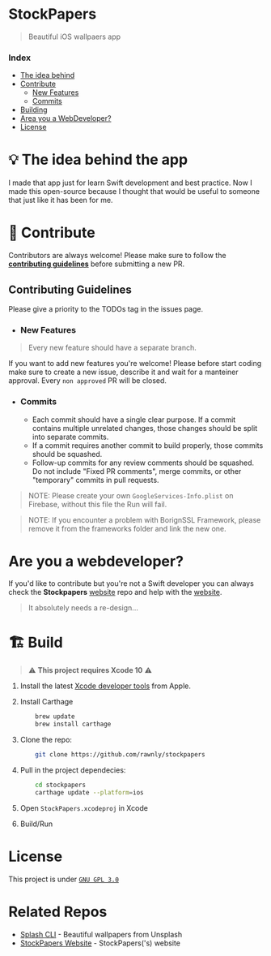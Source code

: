 # StockPapers
> Beautiful iOS wallpaers app

### Index
- [The idea behind](#The-idea-behind)
- [Contribute](#Contribute)
	- [New Features](#new-features)
	- [Commits](#Commits)
- [Building](#Building)
- [Area you a WebDeveloper?](#website)
- [License](#License)


# 💡 The idea behind the app
I made that app just for learn Swift development and best practice. Now I made this open-source because I thought that would be useful to someone that just like it has been for me.

# 🚀 Contribute
Contributors are always welcome! 
Please make sure to follow the [**contributing guidelines**](#contributing-guidelines) before submitting a new PR.

## Contributing Guidelines
Please give a priority to the TODOs tag in the issues page.

- ### New Features
> Every new feature should have a separate branch.

If you want to add new features you're welcome! Please before start coding make sure to create a new issue, describe it and wait for a manteiner approval. Every `non approved` PR will be closed.


- ### Commits
	- Each commit should have a single clear purpose. If a commit contains multiple unrelated changes, those changes should be split into separate commits.
	- If a commit requires another commit to build properly, those commits should be squashed.
	- Follow-up commits for any review comments should be squashed. Do not include "Fixed PR comments", merge commits, or other "temporary" commits in pull requests.

> NOTE: Please create your own `GoogleServices-Info.plist` on Firebase, without this file the Run will fail.

> NOTE: If you encounter a problem with BorignSSL Framework, please remove it from the frameworks folder and link the new one.

# Are you a webdeveloper?
If you'd like to contribute but you're not a Swift developer you can always check the **Stockpapers** [website][website-repo] repo and help with the [website][website-repo].

> It absolutely needs a re-design...

# 🏗️ Build
> ⚠️ **This project requires Xcode 10** ⚠️
1. Install the latest [Xcode developer tools](https://developer.apple.com/xcode/downloads/) from Apple.
2. Install Carthage
	```sh
		brew update
		brew install carthage
	```
3. Clone the repo:
	```sh
		git clone https://github.com/rawnly/stockpapers
	```

4. Pull in the project dependecies:
	```sh
		cd stockpapers
		carthage update --platform=ios
	```
5. Open `StockPapers.xcodeproj` in Xcode
6. Build/Run

# License
This project is under [`GNU GPL 3.0`](LICENSE)

# Related Repos
- [Splash CLI](https://splash-cli.app?ref=github) - Beautiful wallpapers from Unsplash
- [StockPapers Website][website-repo] - StockPapers('s) website



[website]: https://stockpapers.app
[website-repo]: https://github.com/Rawnly/stockpapers-website